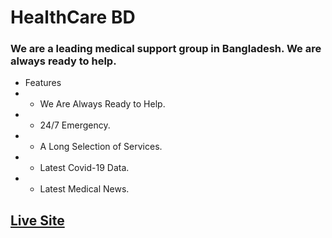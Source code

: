 # HealthCare BD

### We are a leading medical support group in Bangladesh. We are always ready to help.

- Features
- - We Are Always Ready to Help.
- - 24/7 Emergency.
- - A Long Selection of Services.
- - Latest Covid-19 Data.
- - Latest Medical News.

## [Live Site](https://healthcarebd-a10.netlify.app/)
